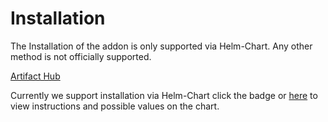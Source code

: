 # Installation

The Installation of the addon is only supported via Helm-Chart. Any other method is not officially supported.

[Artifact Hub](https://artifacthub.io/packages/helm/sops-operator/sops-operator)

Currently we support installation via Helm-Chart click the badge or [here](https://artifacthub.io/packages/helm/sops-operator/sops-operator) to view instructions and possible values on the chart.